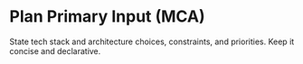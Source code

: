 # Plan Primary Input (MCA)

State tech stack and architecture choices, constraints, and priorities. Keep it concise and declarative.
